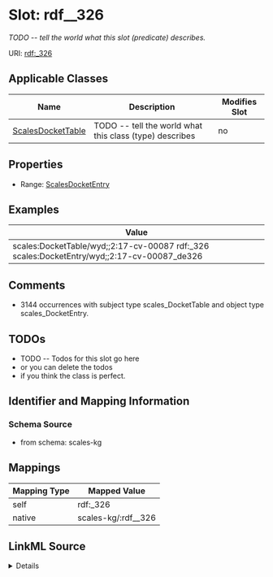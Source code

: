 

# Slot: rdf__326


_TODO -- tell the world what this slot (predicate) describes._





URI: [rdf:_326](http://www.w3.org/1999/02/22-rdf-syntax-ns#_326)



<!-- no inheritance hierarchy -->





## Applicable Classes

| Name | Description | Modifies Slot |
| --- | --- | --- |
| [ScalesDocketTable](../classes/ScalesDocketTable.md) | TODO -- tell the world what this class (type) describes |  no  |







## Properties

* Range: [ScalesDocketEntry](../classes/ScalesDocketEntry.md)






## Examples

| Value |
| --- |
| scales:DocketTable/wyd;;2:17-cv-00087 rdf:_326 scales:DocketEntry/wyd;;2:17-cv-00087_de326 |

## Comments

* 3144 occurrences with subject type scales_DocketTable and object type scales_DocketEntry.

## TODOs

* TODO -- Todos for this slot go here
* or you can delete the todos
* if you think the class is perfect.

## Identifier and Mapping Information







### Schema Source


* from schema: scales-kg




## Mappings

| Mapping Type | Mapped Value |
| ---  | ---  |
| self | rdf:_326 |
| native | scales-kg/:rdf__326 |




## LinkML Source

<details>
```yaml
name: rdf__326
description: TODO -- tell the world what this slot (predicate) describes.
todos:
- TODO -- Todos for this slot go here
- or you can delete the todos
- if you think the class is perfect.
comments:
- 3144 occurrences with subject type scales_DocketTable and object type scales_DocketEntry.
examples:
- value: scales:DocketTable/wyd;;2:17-cv-00087 rdf:_326 scales:DocketEntry/wyd;;2:17-cv-00087_de326
from_schema: scales-kg
rank: 1000
slot_uri: rdf:_326
alias: rdf__326
domain_of:
- scales_DocketTable
range: scales_DocketEntry

```
</details>